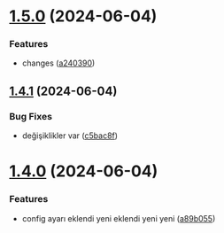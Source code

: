# [1.5.0](https://github.com/onursabanoglu/release/compare/v1.4.1...v1.5.0) (2024-06-04)


### Features

* changes ([a240390](https://github.com/onursabanoglu/release/commit/a240390988eef7d30cfb82e70431481634f9558c))

## [1.4.1](https://github.com/onursabanoglu/release/compare/v1.4.0...v1.4.1) (2024-06-04)


### Bug Fixes

* değişiklikler var ([c5bac8f](https://github.com/onursabanoglu/release/commit/c5bac8f2127d9b8ab8d691c16cdf8ac65f138e3e))

# [1.4.0](https://github.com/onursabanoglu/release/compare/v1.3.0...v1.4.0) (2024-06-04)


### Features

* config ayarı eklendi yeni eklendi yeni yeni ([a89b055](https://github.com/onursabanoglu/release/commit/a89b05539e1819b8130912188f3da7a27695d125))
